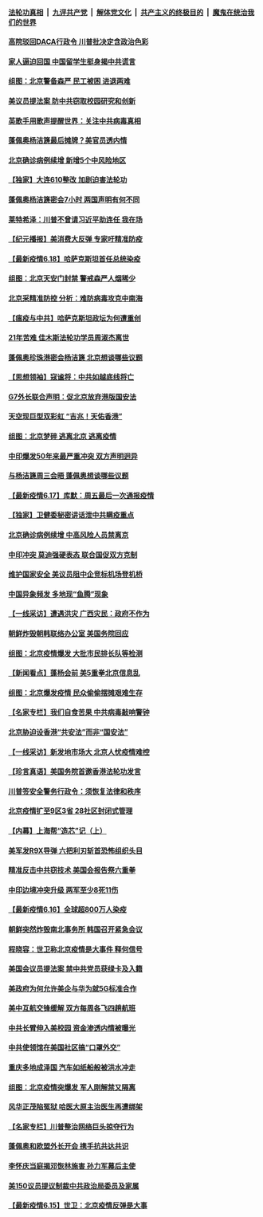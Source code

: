 

####  [法轮功真相](../../../../basic/blob/master/README.md?t=06190502) &nbsp;|&nbsp; [九评共产党](../../../../9ping.md/blob/master/README.md?t=06190502) &nbsp;|&nbsp; [解体党文化](../../../../jtdwh.md/blob/master/README.md?t=06190502)  &nbsp;|&nbsp; [共产主义的终极目的](../../../../gczydzjmd.md/blob/master/README.md?t=06190502) &nbsp;|&nbsp; [魔鬼在统治我们的世界](../../../../mgztzwmdsj.md/blob/master/README.md?t=06190502) 

#### [高院驳回DACA行政令 川普批决定含政治色彩](../pages/nf4514/n12195892.md?t=06190502) 

#### [家人逼迫回国 中国留学生挺身揭中共谎言](../pages/nf4514/n12195569.md?t=06190502) 

#### [组图：北京警备森严 民工被困 进退两难](../pages/nf4514/n12195180.md?t=06190502) 

#### [美议员提法案 防中共窃取校园研究和创新](../pages/nf4514/n12195563.md?t=06190502) 

#### [英歌手用歌声提醒世界：关注中共病毒真相](../pages/nf4514/n12194192.md?t=06190502) 

#### [蓬佩奥杨洁篪最后摊牌？美官员透内情](../pages/nf4514/n12195078.md?t=06190502) 

#### [北京确诊病例续增 新增5个中风险地区](../pages/nf4514/n12194096.md?t=06190502) 

#### [【独家】大连610整改 加剧迫害法轮功](../pages/nf4514/n12156726.md?t=06190502) 

#### [蓬佩奥杨洁篪密会7小时 两国声明有何不同](../pages/nf4514/n12194738.md?t=06190502) 

#### [莱特希泽：川普不曾请习近平助连任 我在场](../pages/nf4514/n12193791.md?t=06190502) 

#### [【纪元播报】美消费大反弹 专家吁精准防疫](../pages/nf4514/n12193751.md?t=06190502) 

#### [【最新疫情6.18】哈萨克斯坦首任总统染疫](../pages/nf4514/n12193644.md?t=06190502) 

#### [组图：北京天安门封禁 警戒森严人烟稀少](../pages/nf4514/n12193256.md?t=06190502) 

#### [北京采精准防控 分析：难防病毒攻克中南海](../pages/nf4514/n12194031.md?t=06190502) 

#### [【瘟疫与中共】哈萨克斯坦政坛为何遭重创](../pages/nf4514/n12193359.md?t=06190502) 

#### [21年苦难 佳木斯法轮功学员周淑杰离世](../pages/nf4514/n12192241.md?t=06190502) 

#### [蓬佩奥珍珠港密会杨洁篪 北京想谈哪些议题](../pages/nf4514/n12193642.md?t=06190502) 

#### [【思想领袖】寇谧将：中共如越底线将亡](../pages/nf4514/n12132059.md?t=06190502) 

#### [G7外长联合声明：促北京放弃港版国安法](../pages/nf4514/n12193181.md?t=06190502) 

#### [天空现巨型双彩虹 “吉兆！天佑香港”](../pages/nf4514/n12193337.md?t=06190502) 

#### [组图：北京梦碎 逃离北京 逃离疫情](../pages/nf4514/n12192398.md?t=06190502) 

#### [中印爆发50年来最严重冲突 双方声明迥异](../pages/nf4514/n12192677.md?t=06190502) 

#### [与杨洁篪周三会晤 蓬佩奥想谈哪些议题](../pages/nf4514/n12192512.md?t=06190502) 

#### [【最新疫情6.17】库默：周五最后一次通报疫情](../pages/nf4514/n12190739.md?t=06190502) 

#### [【独家】卫健委秘密讲话泄中共瞒疫重点](../pages/nf4514/n12156428.md?t=06190502) 

#### [北京确诊病例续增 中高风险人员禁离京](../pages/nf4514/n12191432.md?t=06190502) 

#### [中印冲突 莫迪强硬表态 联合国促双方克制](../pages/nf4514/n12191869.md?t=06190502) 

#### [维护国家安全 美议员阻中企竞标机场登机桥](../pages/nf4514/n12191446.md?t=06190502) 

#### [中国异象频发 多地现“鱼腾”现象](../pages/nf4514/n12190624.md?t=06190502) 

#### [【一线采访】遭遇洪灾 广西灾民：政府不作为](../pages/nf4514/n12190854.md?t=06190502) 

#### [朝鲜炸毁朝韩联络办公室 美国务院回应](../pages/nf4514/n12191066.md?t=06190502) 

#### [组图：北京疫情爆发 大批市民排长队等检测](../pages/nf4514/n12190317.md?t=06190502) 

#### [【新闻看点】蓬杨会前 美5重拳北京信息乱](../pages/nf4514/n12190650.md?t=06190502) 

#### [组图：北京爆发疫情 民众偷偷摆摊艰难生存](../pages/nf4514/n12187485.md?t=06190502) 

#### [【名家专栏】我们自食苦果 中共病毒敲响警钟](../pages/nf4514/n12188289.md?t=06190502) 

#### [北京胁迫设香港“共安法”而非“国安法”](../pages/nf4514/n12190759.md?t=06190502) 

#### [【一线采访】新发地市场大 北京人忧疫情难控](../pages/nf4514/n12190292.md?t=06190502) 

#### [【珍言真语】美国务院首邀香港法轮功发言](../pages/nf4514/n12189775.md?t=06190502) 

#### [川普签安全警务行政令：须恢复法律和秩序](../pages/nf4514/n12190314.md?t=06190502) 

#### [北京疫情扩至9区3省 28社区封闭式管理](../pages/nf4514/n12189881.md?t=06190502) 

#### [【内幕】上海帮“造芯”记（上）](../pages/nf4514/n12156659.md?t=06190502) 

#### [美军发R9X导弹 六把利刃斩首恐怖组织头目](../pages/nf4514/n12189729.md?t=06190502) 

#### [精准反击中共窃技术 美国会报告祭六重拳](../pages/nf4514/n12186086.md?t=06190502) 

#### [中印边境冲突升级 两军至少8死11伤](../pages/nf4514/n12189414.md?t=06190502) 

#### [【最新疫情6.16】全球超800万人染疫](../pages/nf4514/n12188173.md?t=06190502) 

#### [朝鲜突然炸毁南北事务所 韩国召开紧急会议](../pages/nf4514/n12189267.md?t=06190502) 

#### [程晓容：世卫称北京疫情是大事件 释何信号](../pages/nf4514/n12188470.md?t=06190502) 

#### [美国会议员提法案 禁中共党员获绿卡及入籍](../pages/nf4514/n12188617.md?t=06190502) 

#### [美政府为何允许美企与华为就5G标准合作](../pages/nf4514/n12188439.md?t=06190502) 

#### [美中互航交锋缓解 双方每周各飞四趟航班](../pages/nf4514/n12188417.md?t=06190502) 

#### [中共长臂伸入美校园 资金渗透内情被曝光](../pages/nf4514/n12188026.md?t=06190502) 

#### [中共使领馆在美国社区搞“口罩外交”](../pages/nf4514/n12188010.md?t=06190502) 

#### [重庆多地成泽国 汽车如纸船般被洪水冲走](../pages/nf4514/n12187987.md?t=06190502) 

#### [组图：北京疫情突爆发 军人刚解禁又隔离](../pages/nf4514/n12187280.md?t=06190502) 

#### [风华正茂陷冤狱 哈医大原主治医生再遭绑架](../pages/nf4514/n12187251.md?t=06190502) 

#### [【名家专栏】川普整治网络巨头掠夺行为](../pages/nf4514/n12185768.md?t=06190502) 

#### [蓬佩奥和欧盟外长开会 携手抗共达共识](../pages/nf4514/n12187801.md?t=06190502) 

#### [李怀庆当庭揭邓恢林施害 孙力军幕后主使](../pages/nf4514/n12187721.md?t=06190502) 

#### [美150议员提议制裁中共政治局委员及家属](../pages/nf4514/n12187376.md?t=06190502) 

#### [【最新疫情6.15】世卫：北京疫情反弹是大事](../pages/nf4514/n12179367.md?t=06190502) 

